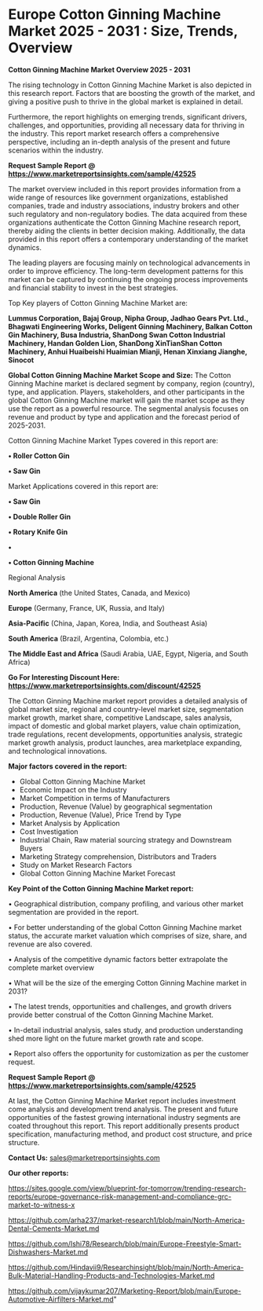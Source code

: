 # Europe Cotton Ginning Machine Market 2025 - 2031 : Size, Trends, Overview

<Strong> Cotton Ginning Machine Market Overview 2025 - 2031</strong>

The rising technology in Cotton Ginning Machine Market is also depicted in this research report. Factors that are boosting the growth of the market, and giving a positive push to thrive in the global market is explained in detail.

Furthermore, the report highlights on emerging trends, significant drivers, challenges, and opportunities, providing all necessary data for thriving in the industry. This report market research offers a comprehensive perspective, including an in-depth analysis of the present and future scenarios within the industry.

<strong>Request Sample Report @ <a href=https://www.marketreportsinsights.com/sample/42525>https://www.marketreportsinsights.com/sample/42525</a></strong>

The market overview included in this report provides information from a wide range of resources like government organizations, established companies, trade and industry associations, industry brokers and other such regulatory and non-regulatory bodies. The data acquired from these organizations authenticate the Cotton Ginning Machine research report, thereby aiding the clients in better decision making. Additionally, the data provided in this report offers a contemporary understanding of the market dynamics.

The leading players are focusing mainly on technological advancements in order to improve efficiency. The long-term development patterns for this market can be captured by continuing the ongoing process improvements and financial stability to invest in the best strategies.

Top Key players of Cotton Ginning Machine Market are:

<strong>Lummus Corporation, Bajaj Group, Nipha Group, Jadhao Gears Pvt. Ltd., Bhagwati Engineering Works, Deligent Ginning Machinery, Balkan Cotton Gin Machinery, Busa Industria, ShanDong Swan Cotton Industrial Machinery, Handan Golden Lion, ShanDong XinTianShan Cotton Machinery, Anhui Huaibeishi Huaimian Mianji, Henan Xinxiang Jianghe, Sinocot</strong>

<strong><b>Global Cotton Ginning Machine Market Scope and Size:</b></strong>
The Cotton Ginning Machine market is declared segment by company, region (country), type, and application. Players, stakeholders, and other participants in the global Cotton Ginning Machine market will gain the market scope as they use the report as a powerful resource. The segmental analysis focuses on revenue and product by type and application and the forecast period of 2025-2031.

Cotton Ginning Machine Market Types covered in this report are:

<strong>•  Roller Cotton Gin

•  Saw Gin</strong>

Market Applications covered in this report are:

<strong>•  Saw Gin

•  Double Roller Gin

•  Rotary Knife Gin

•  

•  Cotton Ginning Machine</strong> 

Regional Analysis

<strong>North America</strong> (the United States, Canada, and Mexico)

<strong>Europe</strong> (Germany, France, UK, Russia, and Italy)

<strong>Asia-Pacific</strong> (China, Japan, Korea, India, and Southeast Asia)

<strong>South America</strong> (Brazil, Argentina, Colombia, etc.)

<strong>The Middle East and Africa</strong> (Saudi Arabia, UAE, Egypt, Nigeria, and South Africa)

<strong>Go For Interesting Discount Here: <a href=https://www.marketreportsinsights.com/discount/42525>https://www.marketreportsinsights.com/discount/42525</a></strong>

The Cotton Ginning Machine market report provides a detailed analysis of global market size, regional and country-level market size, segmentation market growth, market share, competitive Landscape, sales analysis, impact of domestic and global market players, value chain optimization, trade regulations, recent developments, opportunities analysis, strategic market growth analysis, product launches, area marketplace expanding, and technological innovations.

<strong><b>Major factors covered in the report:</b></strong>
<ul>
  <li>Global Cotton Ginning Machine Market </li>
  <li>Economic Impact on the Industry</li>
  <li>Market Competition in terms of Manufacturers</li>
  <li>Production, Revenue (Value) by geographical segmentation</li>
  <li>Production, Revenue (Value), Price Trend by Type</li>
  <li>Market Analysis by Application</li>
  <li>Cost Investigation</li>
  <li>Industrial Chain, Raw material sourcing strategy and Downstream Buyers</li>
  <li>Marketing Strategy comprehension, Distributors and Traders</li>
  <li>Study on Market Research Factors</li>
  <li>Global Cotton Ginning Machine Market Forecast</li>
</ul>

<strong><b>Key Point of the Cotton Ginning Machine Market report:</b></strong>

• Geographical distribution, company profiling, and various other market segmentation are provided in the report.

• For better understanding of the global Cotton Ginning Machine market status, the accurate market valuation which comprises of size, share, and revenue are also covered.

• Analysis of the competitive dynamic factors better extrapolate the complete market overview

• What will be the size of the emerging Cotton Ginning Machine market in 2031?

• The latest trends, opportunities and challenges, and growth drivers provide better construal of the Cotton Ginning Machine Market.

• In-detail industrial analysis, sales study, and production understanding shed more light on the future market growth rate and scope.

• Report also offers the opportunity for customization as per the customer request.

<strong>Request Sample Report @ <a href=https://www.marketreportsinsights.com/sample/42525>https://www.marketreportsinsights.com/sample/42525</a></strong>

At last, the Cotton Ginning Machine Market report includes investment come analysis and development trend analysis. The present and future opportunities of the fastest growing international industry segments are coated throughout this report. This report additionally presents product specification, manufacturing method, and product cost structure, and price structure.

<strong>Contact Us:</strong>
sales@marketreportsinsights.com

<strong>Our other reports:</strong>

<a href=https://sites.google.com/view/blueprint-for-tomorrow/trending-research-reports/europe-governance-risk-management-and-compliance-grc-market-to-witness-x>https://sites.google.com/view/blueprint-for-tomorrow/trending-research-reports/europe-governance-risk-management-and-compliance-grc-market-to-witness-x</a>

<a href=https://github.com/arha237/market-research1/blob/main/North-America-Dental-Cements-Market.md>https://github.com/arha237/market-research1/blob/main/North-America-Dental-Cements-Market.md</a>

<a href=https://github.com/Ishi78/Research/blob/main/Europe-Freestyle-Smart-Dishwashers-Market.md>https://github.com/Ishi78/Research/blob/main/Europe-Freestyle-Smart-Dishwashers-Market.md</a>

<a href=https://github.com/Hindavii9/Researchinsight/blob/main/North-America-Bulk-Material-Handling-Products-and-Technologies-Market.md>https://github.com/Hindavii9/Researchinsight/blob/main/North-America-Bulk-Material-Handling-Products-and-Technologies-Market.md</a>

<a href=https://github.com/vijaykumar207/Marketing-Report/blob/main/Europe-Automotive-Airfilters-Market.md>https://github.com/vijaykumar207/Marketing-Report/blob/main/Europe-Automotive-Airfilters-Market.md</a>"
